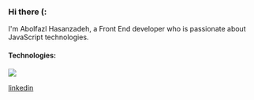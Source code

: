 <H3>Hi there (:</h3>
I'm Abolfazl Hasanzadeh, a Front End developer who is passionate about JavaScript technologies.

</br>


<h4>Technologies:</h4>
<div>
 <img src="https://skillicons.dev/icons?i=js,html,css,ts,react,nextjs,redux,bootstrap,tailwind" />
</div>

<a href='https://www.linkedin.com/in/abolfazl-hasanzadeh-98518823b/'>linkedin</a>
